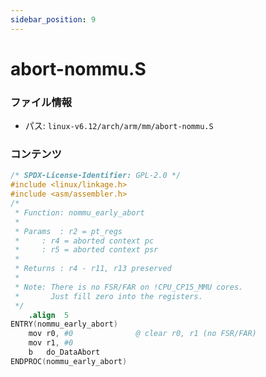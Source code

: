 ```yaml
---
sidebar_position: 9
---
```

# abort-nommu.S

### ファイル情報

- パス: `linux-v6.12/arch/arm/mm/abort-nommu.S`

### コンテンツ

```S
/* SPDX-License-Identifier: GPL-2.0 */
#include <linux/linkage.h>
#include <asm/assembler.h>
/*
 * Function: nommu_early_abort
 *
 * Params  : r2 = pt_regs
 *	   : r4 = aborted context pc
 *	   : r5 = aborted context psr
 *
 * Returns : r4 - r11, r13 preserved
 *
 * Note: There is no FSR/FAR on !CPU_CP15_MMU cores.
 *       Just fill zero into the registers.
 */
	.align	5
ENTRY(nommu_early_abort)
	mov	r0, #0				@ clear r0, r1 (no FSR/FAR)
	mov	r1, #0
	b	do_DataAbort
ENDPROC(nommu_early_abort)

```
